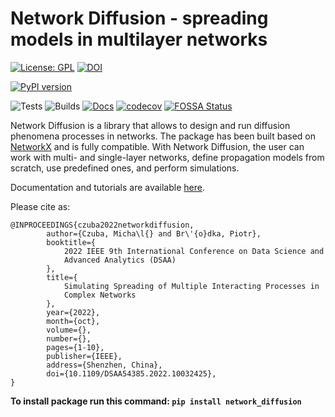 # Network Diffusion - spreading models in multilayer networks

[![License: GPL](https://img.shields.io/github/license/anty-filidor/network_diffusion)](https://www.gnu.org/licenses/gpl-3.0.html)
[![DOI](https://zenodo.org/badge/DOI/10.5281/zenodo.4592269.svg)](https://doi.org/10.5281/zenodo.4592269)

[![PyPI version](https://badge.fury.io/py/network-diffusion.svg)](https://badge.fury.io/py/network-diffusion)

![Tests](https://github.com/anty-filidor/network_diffusion/actions/workflows/tests.yml/badge.svg)
![Builds](https://github.com/anty-filidor/network_diffusion/actions/workflows/package-build.yml/badge.svg)
[![Docs](https://readthedocs.org/projects/network-diffusion/badge/?version=latest)](https://network-diffusion.readthedocs.io/en/latest)
[![codecov](https://codecov.io/gh/anty-filidor/network_diffusion/branch/package-simplification/graph/badge.svg?token=LF52GAD73F)](https://codecov.io/gh/anty-filidor/network_diffusion)
[![FOSSA Status](https://app.fossa.com/api/projects/git%2Bgithub.com%2Fanty-filidor%2Fnetwork_diffusion.svg?type=shield)](https://app.fossa.com/projects/git%2Bgithub.com%2Fanty-filidor%2Fnetwork_diffusion?ref=badge_shield)

Network Diffusion is a library that allows to design and run diffusion
phenomena processes in networks. The package has been built based on
[NetworkX](https://networkx.github.io) and is fully compatible. With Network
Diffusion, the user can work with multi- and single-layer networks, define
propagation models from scratch, use predefined ones, and perform simulations.

Documentation and tutorials are available
[here](https://network-diffusion.readthedocs.io/en/latest/).

Please cite as:

```
@INPROCEEDINGS{czuba2022networkdiffusion,
        author={Czuba, Micha\l{} and Br\'{o}dka, Piotr},
        booktitle={
            2022 IEEE 9th International Conference on Data Science and
            Advanced Analytics (DSAA)
        },
        title={
            Simulating Spreading of Multiple Interacting Processes in
            Complex Networks
        },
        year={2022},
        month={oct},
        volume={},
        number={},
        pages={1-10},
        publisher={IEEE},
        address={Shenzhen, China},
        doi={10.1109/DSAA54385.2022.10032425},
}
```

**To install package run this command: `pip install network_diffusion`**

